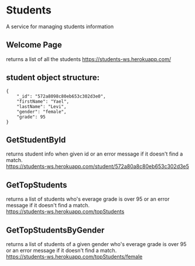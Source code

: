 # Students
A service for managing students information

## Welcome Page
returns a list of all the students
https://students-ws.herokuapp.com/

## student object structure:

    {
        "_id": "572a8098c80eb653c302d3e0",
        "firstName": "Yael",
        "lastName": "Levi",
        "gender": "female",
        "grade": 95
    }

## GetStudentById
returns student info when given id or an error message 
if it doesn't find a match.</br>
https://students-ws.herokuapp.com/student/572a80a8c80eb653c302d3e5

## GetTopStudents
returns a list of students who's everage grade is over 95 
or an error message if it doesn't find a match.</br>
https://students-ws.herokuapp.com/topStudents

## GetTopStudentsByGender
returns a list of students of a given gender 
who's everage grade is over 95 or an error message if it doesn't find a match.</br>
https://students-ws.herokuapp.com/topStudents/female

